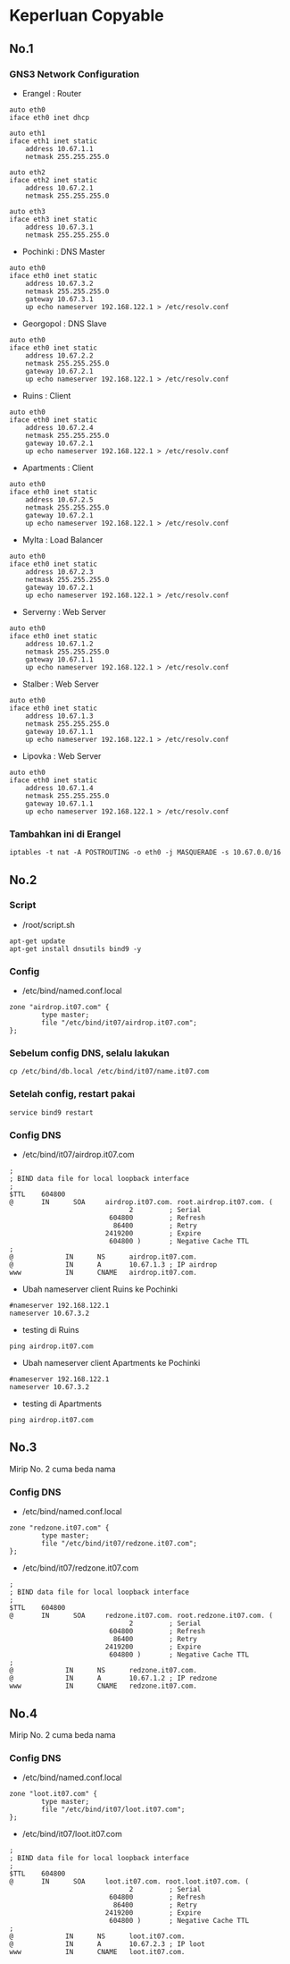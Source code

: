 # Keperluan Copyable

## No.1

### GNS3 Network Configuration

- Erangel : Router
```
auto eth0
iface eth0 inet dhcp

auto eth1
iface eth1 inet static
	address 10.67.1.1
	netmask 255.255.255.0

auto eth2
iface eth2 inet static
	address 10.67.2.1
	netmask 255.255.255.0

auto eth3
iface eth3 inet static
	address 10.67.3.1
	netmask 255.255.255.0
```

- Pochinki : DNS Master
```
auto eth0
iface eth0 inet static
	address 10.67.3.2
	netmask 255.255.255.0
	gateway 10.67.3.1
    up echo nameserver 192.168.122.1 > /etc/resolv.conf
```

- Georgopol : DNS Slave
```
auto eth0
iface eth0 inet static
	address 10.67.2.2
	netmask 255.255.255.0
	gateway 10.67.2.1
    up echo nameserver 192.168.122.1 > /etc/resolv.conf
```

- Ruins : Client
```
auto eth0
iface eth0 inet static
	address 10.67.2.4
	netmask 255.255.255.0
	gateway 10.67.2.1
    up echo nameserver 192.168.122.1 > /etc/resolv.conf
```

- Apartments : Client
```
auto eth0
iface eth0 inet static
	address 10.67.2.5
	netmask 255.255.255.0
	gateway 10.67.2.1
    up echo nameserver 192.168.122.1 > /etc/resolv.conf
```

- MyIta : Load Balancer
```
auto eth0
iface eth0 inet static
	address 10.67.2.3
	netmask 255.255.255.0
	gateway 10.67.2.1
    up echo nameserver 192.168.122.1 > /etc/resolv.conf
```

- Serverny : Web Server
```
auto eth0
iface eth0 inet static
	address 10.67.1.2
	netmask 255.255.255.0
	gateway 10.67.1.1
    up echo nameserver 192.168.122.1 > /etc/resolv.conf
```

- Stalber : Web Server
```
auto eth0
iface eth0 inet static
	address 10.67.1.3
	netmask 255.255.255.0
	gateway 10.67.1.1
    up echo nameserver 192.168.122.1 > /etc/resolv.conf
```

- Lipovka : Web Server
```
auto eth0
iface eth0 inet static
	address 10.67.1.4
	netmask 255.255.255.0
	gateway 10.67.1.1
    up echo nameserver 192.168.122.1 > /etc/resolv.conf
```

### Tambahkan ini di Erangel
```
iptables -t nat -A POSTROUTING -o eth0 -j MASQUERADE -s 10.67.0.0/16
```

## No.2

### Script

- /root/script.sh
```
apt-get update
apt-get install dnsutils bind9 -y
```

### Config
- /etc/bind/named.conf.local
```
zone "airdrop.it07.com" {
        type master;
        file "/etc/bind/it07/airdrop.it07.com";
};
```

### Sebelum config DNS, selalu lakukan
```
cp /etc/bind/db.local /etc/bind/it07/name.it07.com
```

### Setelah config, restart pakai
```
service bind9 restart
```

### Config DNS

- /etc/bind/it07/airdrop.it07.com
```
;
; BIND data file for local loopback interface
;
$TTL    604800
@       IN      SOA     airdrop.it07.com. root.airdrop.it07.com. (
                              2         ; Serial
                         604800         ; Refresh
                          86400         ; Retry
                        2419200         ; Expire
                         604800 )       ; Negative Cache TTL
;
@             IN      NS      airdrop.it07.com.
@             IN      A       10.67.1.3 ; IP airdrop
www           IN      CNAME   airdrop.it07.com.
```

- Ubah nameserver client Ruins ke Pochinki
```
#nameserver 192.168.122.1
nameserver 10.67.3.2
```

- testing di Ruins
```
ping airdrop.it07.com
```

- Ubah nameserver client Apartments ke Pochinki
```
#nameserver 192.168.122.1
nameserver 10.67.3.2
```

- testing di Apartments
```
ping airdrop.it07.com
```

## No.3

Mirip No. 2 cuma beda nama

### Config DNS

- /etc/bind/named.conf.local
```
zone "redzone.it07.com" {
        type master;
        file "/etc/bind/it07/redzone.it07.com";
};
```

- /etc/bind/it07/redzone.it07.com
```
;
; BIND data file for local loopback interface
;
$TTL    604800
@       IN      SOA     redzone.it07.com. root.redzone.it07.com. (
                              2         ; Serial
                         604800         ; Refresh
                          86400         ; Retry
                        2419200         ; Expire
                         604800 )       ; Negative Cache TTL
;
@             IN      NS      redzone.it07.com.
@             IN      A       10.67.1.2 ; IP redzone
www           IN      CNAME   redzone.it07.com.
```

## No.4

Mirip No. 2 cuma beda nama

### Config DNS

- /etc/bind/named.conf.local
```
zone "loot.it07.com" {
        type master;
        file "/etc/bind/it07/loot.it07.com";
};
```

- /etc/bind/it07/loot.it07.com
```
;
; BIND data file for local loopback interface
;
$TTL    604800
@       IN      SOA     loot.it07.com. root.loot.it07.com. (
                              2         ; Serial
                         604800         ; Refresh
                          86400         ; Retry
                        2419200         ; Expire
                         604800 )       ; Negative Cache TTL
;
@             IN      NS      loot.it07.com.
@             IN      A       10.67.2.3 ; IP loot
www           IN      CNAME   loot.it07.com.
```